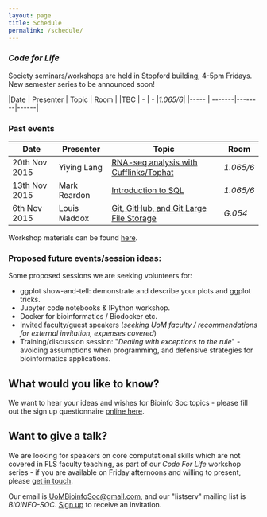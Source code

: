 ```yaml
---
layout: page
title: Schedule
permalink: /schedule/
---
```


### _Code for Life_

Society seminars/workshops are held in Stopford building, 4-5pm Fridays. New semester series to be announced soon!

|Date | Presenter | Topic | Room |
|TBC | - | - |_1.065/6_|
|----- | -------|--------|------|

### Past events


|Date | Presenter | Topic | Room |
|----- | -------|--------|------|
|20th Nov 2015 | Yiying Lang | [RNA-seq analysis with Cufflinks/Tophat](https://www.facebook.com/events/1520097534976884) |_1.065/6_|
|13th Nov 2015 | Mark Reardon | [Introduction to SQL](https://www.facebook.com/events/158390151182869/)|_1.065/6_|
|6th Nov 2015 | Louis Maddox | [Git, GitHub, and Git Large File Storage](https://www.facebook.com/events/857217957729738/)|_G.054_|

Workshop materials can be found [here](../docs).

### Proposed future events/session ideas:

Some proposed sessions we are seeking volunteers for:

* ggplot show-and-tell: demonstrate and describe your plots and ggplot tricks.
* Jupyter code notebooks & IPython workshop.
* Docker for bioinformatics / Biodocker etc.
* Invited faculty/guest speakers (_seeking UoM faculty / recommendations for external invitation, expenses covered_)
* Training/discussion session: "_Dealing with exceptions to the rule_" - avoiding assumptions when programming, and defensive strategies for bioinformatics applications.


## What would you like to know?

We want to hear your ideas and wishes for Bioinfo Soc topics - please fill out the sign up questionnaire [online here](http://uombio.info/join/).

## Want to give a talk?

We are looking for speakers on core computational skills which are not covered in
FLS faculty teaching, as part of our _Code For Life_ workshop series - if you are
available on Friday afternoons and willing to present, please [get in touch](mailto:UoMBioinfoSoc@gmail.com).

Our email is [UoMBioinfoSoc@gmail.com](mailto:UoMBioinfoSoc@gmail.com), and our "listserv" mailing list is _BIOINFO-SOC_. [Sign up](http://uombio.info/join/) to receive an invitation.
